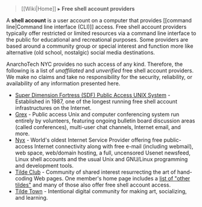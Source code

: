 > [[Wiki|Home]] ▸ **Free shell account providers**

A **shell account** is a user account on a computer that provides [[command line|Command line interface (CLI)]] access. Free shell account providers typically offer restricted or limited resources via a command line interface to the public for educational and recreational purposes. Some providers are based around a community group or special interest and function more like alternative (old school, nostalgic) social media destinations.

AnarchoTech NYC provides no such access of any kind. Therefore, the following is a list of *unaffiliated* and *unverified* free shell account providers. We make no claims and take no responsibility for the security, reliability, or availability of any information presented here.

* [Super Dimension Fortress (SDF) Public Access UNIX System](https://sdf.org/) - Established in 1987, one of the longest running free shell account infrastructures on the Internet.
* [Grex](https://grex.org/) - Public access Unix and computer conferencing system run entirely by volunteers, featuring ongoing bulletin board discussion areas (called conferences), multi-user chat channels, Internet email, and more.
* [Nyx](https://www.nyx.net/) - World's oldest Internet Service Provider offering free public-access Internet connectivity along with free e-mail (including webmail), web space, web/domain hosting, a full, uncensored Usenet newsfeed, Linux shell accounts and the usual Unix and GNU/Linux programming and development tools.
* [Tilde Club](http://tilde.club/) - Community of shared interest resurrecting the art of hand-coding Web pages. One member's home page includes a [list of "other tildes"](http://tilde.club/~pfhawkins/othertildes.html) and many of those also offer free shell account access.
* [Tilde Town](https://tilde.town/) - Intentional digital community for making art, socializing, and learning.